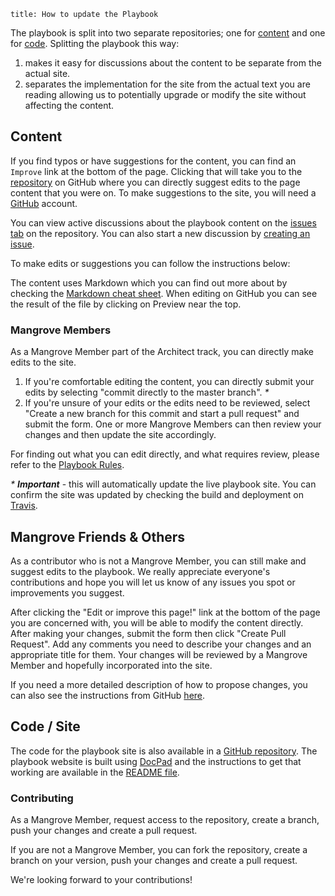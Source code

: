 ```
title: How to update the Playbook
```

The playbook is split into two separate repositories; one for [content](https://github.com/MeetMangrove/playbook) and one for [code](https://github.com/MeetMangrove/playbook-website). Splitting the playbook this way:

1. makes it easy for discussions about the content to be separate from the actual site.
1. separates the implementation for the site from the actual text you are reading allowing us to potentially upgrade or modify the site without affecting the content.

## Content

If you find typos or have suggestions for the content, you can find an `Improve` link at the bottom of the page.
Clicking that will take you to the [repository](https://github.com/MeetMangrove/playbook) on GitHub where you can directly suggest edits to the page content that you were on. To make suggestions to the site, you will need a [GitHub](https://github.com) account.

You can view active discussions about the playbook content on the [issues tab](https://github.com/MeetMangrove/playbook/issues) on the repository. You can also start a new discussion by [creating an issue](https://github.com/MeetMangrove/playbook/issues/new).

To make edits or suggestions you can follow the instructions below:

The content uses Markdown which you can find out more about by checking the [Markdown cheat sheet](https://github.com/adam-p/markdown-here/wiki/Markdown-Cheatsheet). When editing on GitHub you can see the result of the file by clicking on Preview near the top.

### Mangrove Members

As a Mangrove Member part of the Architect track, you can directly make edits to the site.

1. If you're comfortable editing the content, you can directly submit your edits by selecting "commit directly to the master branch". <em>*</em>
1. If you're unsure of your edits or the edits need to be reviewed, select "Create a new branch for this commit and start a pull request" and submit the form. One or more Mangrove Members can then review your changes and then update the site accordingly.

For finding out what you can edit directly, and what requires review, please refer to the [Playbook Rules](/rules/playbook_rules).

<em>* <strong>Important</strong></em> - this will automatically update the live playbook site. You can confirm the site was updated by checking the build and deployment on [Travis](https://travis-ci.org/meetmangrove/playbook-website).

## Mangrove Friends & Others

As a contributor who is not a Mangrove Member, you can still make and suggest edits to the playbook. We really appreciate everyone's contributions and hope you will let us know of any issues you spot or improvements you suggest.

After clicking the "Edit or improve this page!" link at the bottom of the page you are concerned with, you will be able to modify the content directly. After making your changes, submit the form then click "Create Pull Request". Add any comments you need to describe your changes and an appropriate title for them. Your changes will be reviewed by a Mangrove Member and hopefully incorporated into the site.

If you need a more detailed description of how to propose changes, you can also see the instructions from GitHub [here](https://help.github.com/articles/editing-files-in-another-user-s-repository/).

## Code / Site

The code for the playbook site is also available in a [GitHub repository](https://github.com/MeetMangrove/playbook-website). The playbook website is built using [DocPad](https://docpad.org/) and the instructions to get that working are available in the [README file](https://github.com/MeetMangrove/playbook-website/blob/master/README.md).

### Contributing

As a Mangrove Member, request access to the repository, create a branch, push your changes and create a pull request.

If you are not a Mangrove Member, you can fork the repository, create a branch on your version, push your changes and create a pull request.

We're looking forward to your contributions!
